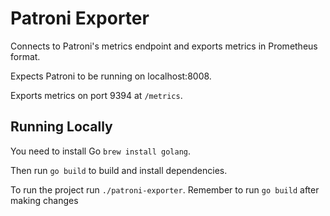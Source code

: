 # Patroni Exporter

Connects to Patroni's metrics endpoint and exports metrics in Prometheus format.

Expects Patroni to be running on localhost:8008.

Exports metrics on port 9394 at `/metrics`.

## Running Locally

You need to install Go `brew install golang`.

Then run `go build` to build and install dependencies.

To run the project run `./patroni-exporter`. Remember to run `go build` after making changes
